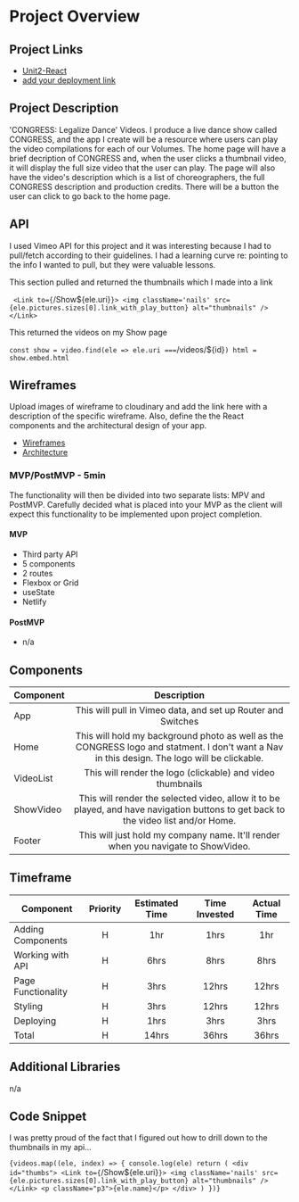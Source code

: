 # Project Overview

## Project Links

- [Unit2-React](https://github.com/kilahsw/Unit2-React)
- [add your deployment link]()

## Project Description

'CONGRESS: Legalize Dance' Videos. I produce a live dance show called CONGRESS, and the app I create will be a resource where users can play the video compilations for each of our Volumes. The home page will have a brief decription of CONGRESS and, when the user clicks a thumbnail video, it will display the full size video that the user can play. The page will also have the video's description which is a list of choreographers, the full CONGRESS description and production credits. There will be a button the user can click to go back to the home page. 

## API

I used Vimeo API for this project and it was interesting because I had to pull/fetch according to their guidelines. I had a learning curve re: pointing to the info I wanted to pull, but they were valuable lessons.

This section pulled and returned the thumbnails which I made into a link


` <Link to={`/Show${ele.uri}`}> <img className='nails' src={ele.pictures.sizes[0].link_with_play_button} alt="thumbnails" /></Link>`

This returned the videos on my Show page

` const show = video.find(ele => ele.uri === `/videos/${id}`)
        html = show.embed.html`

## Wireframes

Upload images of wireframe to cloudinary and add the link here with a description of the specific wireframe. Also, define the the React components and the architectural design of your app.

- [Wireframes](https://wireframepro.mockflow.com/view/M6cc7e221ab49683ae92aa5dff3f0f2991600053971849)
- [Architecture](https://docs.google.com/drawings/d/1eHNqMIDQF2ImviZ2lnJZRHTO0t3WvnpqmLAk3oUc0Yo/edit)


### MVP/PostMVP - 5min

The functionality will then be divided into two separate lists: MPV and PostMVP.  Carefully decided what is placed into your MVP as the client will expect this functionality to be implemented upon project completion.  

#### MVP 
- Third party API
- 5 components
- 2 routes
- Flexbox or Grid
- useState
- Netlify

#### PostMVP 

- n/a

## Components

| Component | Description | 
| --- | :---: |  
| App | This will pull in Vimeo data, and set up Router and Switches| 
| Home| This will hold my background photo as well as the CONGRESS logo and statment. I don't want a Nav in this design. The logo will be clickable.   | 
| VideoList | This will render the logo (clickable) and video thumbnails | 
| ShowVideo | This will render the selected video, allow it to be played, and have navigation buttons to get back to the video list and/or Home. | 
| Footer | This will just hold my company name. It'll render when you navigate to ShowVideo.| 


## Timeframe

| Component | Priority | Estimated Time | Time Invested | Actual Time |
| --- | :---: |  :---: | :---: | :---: |
| Adding Components | H | 1hr| 1hrs | 1hr |
| Working with API | H | 6hrs| 8hrs | 8hrs |
| Page Functionality | H | 3hrs| 12hrs | 12hrs |
| Styling| H | 3hrs| 12hrs | 12hrs |
| Deploying | H | 1hrs| 3hrs | 3hrs |
| Total | H | 14hrs| 36hrs | 36hrs |

## Additional Libraries
 n/a

## Code Snippet

I was pretty proud of the fact that I figured out how to drill down to the thumbnails in my api...

`{videos.map((ele, index) => {
                console.log(ele)
                return (
                    <div id="thumbs">
                        <Link to={`/Show${ele.uri}`}> <img className='nails' src={ele.pictures.sizes[0].link_with_play_button} alt="thumbnails" /></Link>
                        <p className="p3">{ele.name}</p>
                    </div>
                )
            })}`

```
